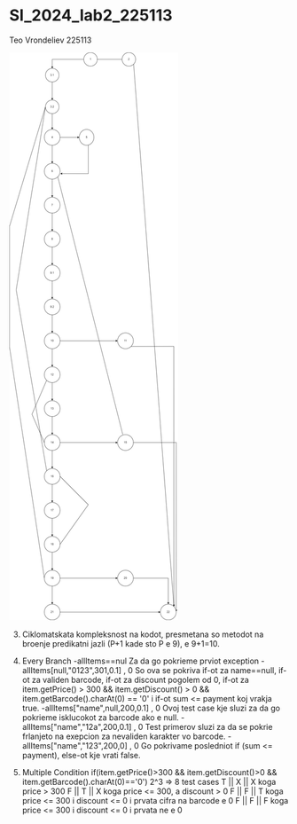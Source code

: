 # SI_2024_lab2_225113
Teo Vrondeliev 225113

![finalv2](https://github.com/teovrondeliev03/SI_2024_lab2_225113/blob/master/SI_lab2.jpg)

3. Ciklomatskata kompleksnost na kodot, presmetana so metodot na broenje predikatni jazli (P+1 kade sto P e 9), e 9+1=10.

4. Every Branch -allItems==nul Za da go pokrieme prviot exception -allItems[null,"0123",301,0.1] , 0 So ova se pokriva if-ot za name==null, if-ot za validen barcode, if-ot za discount pogolem od 0, if-ot za item.getPrice() > 300 && item.getDiscount() > 0 && item.getBarcode().charAt(0) == '0' i if-ot sum <= payment koj vrakja true. -allItems["name",null,200,0.1] , 0 Ovoj test case kje sluzi za da go pokrieme isklucokot za barcode ako e null. -allItems["name","12a",200,0.1] , 0 Test primerov sluzi za da se pokrie frlanjeto na exepcion za nevaliden karakter vo barcode. -allItems["name","123",200,0] , 0 Go pokrivame posledniot if (sum <= payment), else-ot kje vrati false.

5. Multiple Condition if(item.getPrice()>300 && item.getDiscount()>0 && item.getBarcode().charAt(0)=='0') 2^3 => 8 test cases T || X || X koga price > 300 F || T || X koga price <= 300, a discount > 0 F || F || T koga price <= 300 i discount <= 0 i prvata cifra na barcode e 0 F || F || F koga price <= 300 i discount <= 0 i prvata ne e 0

